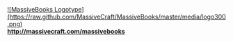 <a href="http://massivecraft.com/massivebooks">
![MassiveBooks Logotype](https://raw.github.com/MassiveCraft/MassiveBooks/master/media/logo300.png)<br>
<b>http://massivecraft.com/massivebooks</b></a>
